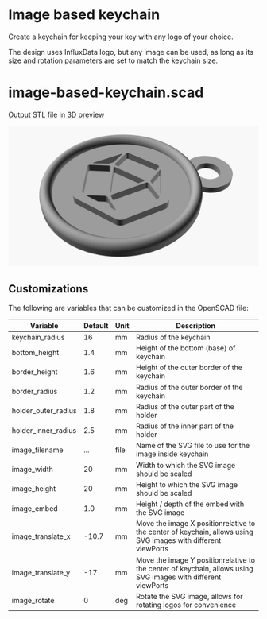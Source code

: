 # Image based keychain

Create a keychain for keeping your key with any logo of your choice.

The design uses InfluxData logo, but any image can be used, as long as its size and rotation parameters are set to match the keychain size.

# image-based-keychain.scad

[Output STL file in 3D preview](./image-based-keychain.stl)

![Preview](./image-based-keychain.png)

## Customizations

The following are variables that can be customized in the OpenSCAD file:

| Variable             | Default | Unit | Description                                                                                                       |
|----------------------|---------|------|-------------------------------------------------------------------------------------------------------------------|
| keychain_radius      | 16      | mm   | Radius of the keychain                                                                                            |
| bottom_height        | 1.4     | mm   | Height of the bottom (base) of keychain                                                                           |
| border_height        | 1.6     | mm   | Height of the outer border of the keychain                                                                        |
| border_radius        | 1.2     | mm   | Radius of the outer border of the keychain                                                                        |
| holder_outer_radius  | 1.8     | mm   | Radius of the outer part of the holder                                                                            |
| holder_inner_radius  | 2.5     | mm   | Radius of the inner part of the holder                                                                            |
| image_filename       | ...     | file | Name of the SVG file to use for the image inside keychain                                                         |
| image_width          | 20      | mm   | Width to which the SVG image should be scaled                                                                     |
| image_height         | 20      | mm   | Height to which the SVG image should be scaled                                                                    |
| image_embed          | 1.0     | mm   | Height / depth of the embed with the SVG image                                                                    |
| image_translate_x    | -10.7   | mm   | Move the image X positionrelative to the center of keychain, allows using SVG images with different viewPorts     |
| image_translate_y    | -17     | mm   | Move the image Y positionrelative to the center of keychain, allows using SVG images with different viewPorts     |
| image_rotate         | 0       | deg  | Rotate the SVG image, allows for rotating logos for convenience                                                   |
